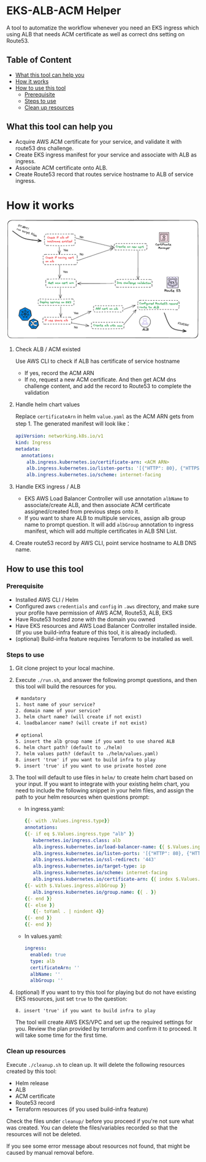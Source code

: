 # EKS-ALB-ACM Helper

A tool to automatize the workflow whenever you need an EKS ingress which using ALB that needs ACM certificate as well as correct dns setting on Route53.

## Table of Content

- [What this tool can help you](#what-this-tool-can-help-you)
- [How it works](How-it-works)
- [How to use this tool](#how-to-use-this-tool)
  - [Prerequisite](#prerequisite)
  - [Steps to use](#steps-to-use)
  - [Clean up resources](#clean-up-resources)

## What this tool can help you

- Acquire AWS ACM certificate for your service, and validate it with route53 dns challenge.
- Create EKS ingress manifest for your service and associate with ALB as ingress.
- Associate ACM certificate onto ALB.
- Create Route53 record that routes service hostname to ALB of service ingress.

# How it works

![workflow of this tool](workflow.png)

1. Check ALB / ACM existed

   Use AWS CLI to check if ALB has certificate of service hostname

   - If yes, record the ACM ARN
   - If no, request a new ACM certificate. And then get ACM dns challenge content, and add the record to Route53 to complete the validation

2. Handle helm chart values

   Replace `certificateArn` in helm `value.yaml` as the ACM ARN gets from step 1. The generated manifest will look like：

   ```yaml
   apiVersion: networking.k8s.io/v1
   kind: Ingress
   metadata:
     annotations:
       alb.ingress.kubernetes.io/certificate-arn: <ACM ARN>
       alb.ingress.kubernetes.io/listen-ports: '[{"HTTP": 80}, {"HTTPS": 443}]'
       alb.ingress.kubernetes.io/scheme: internet-facing
   ```

3. Handle EKS ingress / ALB

   - EKS AWS Load Balancer Controller will use annotation `albName` to associate/create ALB, and then associate ACM certificate assigned/created from previous steps onto it.
   - If you want to share ALB to multipule services, assign alb group name to prompt question. It will add `albGroup` annotation to ingress manifest, which will add multiple certificates in ALB SNI List.

4. Create route53 record by AWS CLI, point service hostname to ALB DNS name.

## How to use this tool

### Prerequisite

- Installed AWS CLI / Helm
- Configured aws `credentials` and `config` in `.aws` directory, and make sure your profile have permission of AWS ACM, Route53, ALB, EKS
- Have Route53 hosted zone with the domain you owned
- Have EKS resources and AWS Load Balancer Controller installed inside. (If you use build-infra feature of this tool, it is already included).
- (optional) Build-infra feature requires Terraform to be installed as well.

### Steps to use

1. Git clone project to your local machine.
2. Execute `./run.sh`, and answer the following prompt questions, and then this tool will build the resources for you.

   ```
   # mandatory
   1. host name of your service?
   2. domain name of your service?
   3. helm chart name? (will create if not exist)
   4. loadbalancer name? (will create if not exist)

   # optional
   5. insert the alb group name if you want to use shared ALB
   6. helm chart path? (default to ./helm)
   7. helm values path? (default to ./helm/values.yaml)
   8. insert 'true' if you want to build infra to play
   9. insert 'true' if you want to use private hosted zone
   ```

3. The tool will default to use files in `helm/` to create helm chart based on your input. If you want to integrate with your existing helm chart, you need to include the following snippet in your helm files, and assign the path to your helm resources when questions prompt:

   - In ingress.yaml:

     ```yaml
     {{- with .Values.ingress.type}}
     annotations:
     {{- if eq $.Values.ingress.type "alb" }}
        kubernetes.io/ingress.class: alb
        alb.ingress.kubernetes.io/load-balancer-name: {{ $.Values.ingress.albName }}
        alb.ingress.kubernetes.io/listen-ports: '[{"HTTP": 80}, {"HTTPS": 443}]'
        alb.ingress.kubernetes.io/ssl-redirect: '443'
        alb.ingress.kubernetes.io/target-type: ip
        alb.ingress.kubernetes.io/scheme: internet-facing
        alb.ingress.kubernetes.io/certificate-arn: {{ index $.Values.ingress "certificateArn" }}
     {{- with $.Values.ingress.albGroup }}
        alb.ingress.kubernetes.io/group.name: {{ . }}
     {{- end }}
     {{- else }}
        {{- toYaml . | nindent 4}}
     {{- end }}
     {{- end }}

     ```

   - In values.yaml:

     ```yaml
     ingress:
       enabled: true
       type: alb
       certificateArn: ''
       albName: ''
       albGroup: ''
     ```

4. (optional) If you want to try this tool for playing but do not have existing EKS resources, just set `true` to the question:
   ```
   8. insert 'true' if you want to build infra to play
   ```
   The tool will create AWS EKS/VPC and set up the required settings for you. Review the plan provided by terraform and confirm it to proceed. It will take some time for the first time.

### Clean up resources

Execute `./cleanup.sh` to clean up. It will delete the following resources created by this tool:

- Helm release
- ALB
- ACM certificate
- Route53 record
- Terraform resources (if you used build-infra feature)

Check the files under `cleanup/` before you proceed if you're not sure what was created. You can delete the files/variables recorded so that the resources will not be deleted.

If you see some error message about resources not found, that might be caused by manual removal before.
